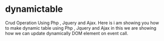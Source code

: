 # dynamictable
Crud Operation Using Php , Jquery  and Ajax.
Here is i am showing you how to make dynamic table using Php , Jquery and Ajax in this we are showing how we can update dynamically DOM element on event call.
